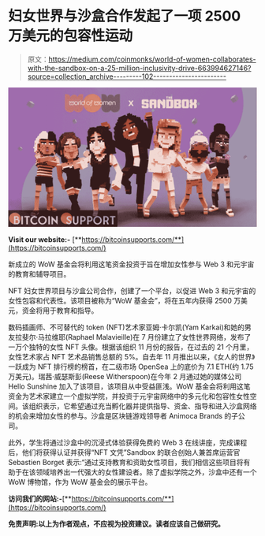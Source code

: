 # 妇女世界与沙盒合作发起了一项 2500 万美元的包容性运动

> 原文：<https://medium.com/coinmonks/world-of-women-collaborates-with-the-sandbox-on-a-25-million-inclusivity-drive-663994627146?source=collection_archive---------102----------------------->

![](img/9ce47b73aca881f89239e5c2b817bc3e.png)

**Visit our website:-** [**https://bitcoinsupports.com/**](https://bitcoinsupports.com/)

新成立的 WoW 基金会将利用这笔资金投资于旨在增加女性参与 Web 3 和元宇宙的教育和辅导项目。

NFT 妇女世界项目与沙盒公司合作，创建了一个平台，以促进 Web 3 和元宇宙的女性包容和代表性。该项目被称为“WoW 基金会”，将在五年内获得 2500 万美元，资金将用于教育和指导。

数码插画师、不可替代的 token (NFT)艺术家亚姆·卡尔凯(Yam Karkai)和她的男友拉斐尔·马拉维耶(Raphael Malavieille)在 7 月份建立了女性世界网络，发布了一万个独特的女性 NFT 头像。根据该组织 11 月份的报告，在过去的 21 个月里，女性艺术家占 NFT 艺术品销售总额的 5%。自去年 11 月推出以来，《女人的世界》一跃成为 NFT 排行榜的榜首，在二级市场 OpenSea 上的底价为 7.1 ETH(约 1.75 万美元)。瑞茜·威瑟斯彭(Reese Witherspoon)在今年 2 月通过她的媒体公司 Hello Sunshine 加入了该项目，该项目从中受益匪浅。WoW 基金会将利用这笔资金为艺术家建立一个虚拟学院，并投资于元宇宙网络中的多元化和包容性女性空间。该组织表示，它希望通过充当孵化器并提供指导、资金、指导和进入沙盒网络的机会来增加女性的参与。沙盒是区块链游戏领导者 Animoca Brands 的子公司。

此外，学生将通过沙盒中的沉浸式体验获得免费的 Web 3 在线讲座，完成课程后，他们将获得认证并获得“NFT 文凭”Sandbox 的联合创始人兼首席运营官 Sebastien Borget 表示:“通过支持教育和资助女性项目，我们相信这些项目将有助于在该领域培养出一代强大的女性建设者。除了虚拟学院之外，沙盒中还有一个 WoW 博物馆，作为 WoW 基金会的展示平台。

**访问我们的网站:-**[**https://bitcoinsupports.com/**](https://bitcoinsupports.com/)

**免责声明:以上为作者观点，不应视为投资建议。读者应该自己做研究。**